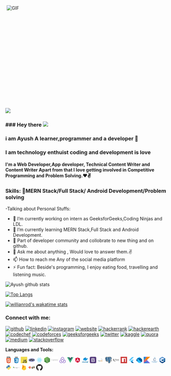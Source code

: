   <img align="right" alt="GIF" src="https://github.com/abhisheknaiidu/abhisheknaiidu/blob/master/code.gif?raw=true" width="500" height="320" />
  
  ![](https://visitor-badge.glitch.me/badge?page_id=Ayush7614.Ayush7614)


### ### Hey there <img src="https://media.giphy.com/media/hvRJCLFzcasrR4ia7z/giphy.gif" width="25px">
### i am Ayush A learner,programmer and a developer 👋
### I am technology enthuist coding and development is love


#### I'm a Web Developer,App developer, Technical Content Writer and Content Writer Apart from that I love getting involved in Competitive Programming and Problem Solving.❤✌
### Skills: 🌱MERN Stack/Full Stack/ Android Development/Problem solving


-Talking about Personal Stuffs:
- 🔭 I’m currently working on intern as GeeksforGeeks,Coding Ninjas and LDL.
- 🌱 I’m currently learning MERN Stack,Full Stack and Android Development.
- 👯 Part of developer community and collobrate to new thing and on github.
- 💬  Ask me about anything , Would love to answer them.✌
- 📫 How to reach me Any of the social media platform
- ⚡ Fun fact: Beside's programming, I enjoy eating food, travelling and listening music.




![Ayush github stats](https://github-readme-stats.vercel.app/api?username=Ayush7614&show_icons=true&theme=radical)


[![Top Langs](https://github-readme-stats.vercel.app/api/top-langs/?username=Ayush7614)](https://github.com/Ayush7614)

[![willianrod's wakatime stats](https://github-readme-stats.vercel.app/api/wakatime?username=willianrod)](https://github.com/Ayush7614/github-readme-stats)













### Connect with me:


[<img src='https://cdn.jsdelivr.net/npm/simple-icons@3.0.1/icons/github.svg' alt='github' height='30'>](https://github.com/Ayush7614)         [<img src='https://cdn.jsdelivr.net/npm/simple-icons@3.0.1/icons/linkedin.svg' alt='linkedin' height='30'>](https://www.linkedin.com/in/ayush-kumar-984443191/)        [<img src='https://cdn.jsdelivr.net/npm/simple-icons@3.0.1/icons/instagram.svg' alt='instagram' height='30'>](https://www.instagram.com/ayush_msdian/)     [<img src='https://cdn.jsdelivr.net/npm/simple-icons@3.0.1/icons/icloud.svg' alt='website' height='30'>](https://ayush7614.github.io/aboutayush.github.io/)    [<img src='https://cdn.jsdelivr.net/npm/simple-icons@3.0.1/icons/hackerrank.svg' alt='hackerrank' height='30'>](https://hackerrank.com/ayushknj3)  [<img src='https://cdn.jsdelivr.net/npm/simple-icons@3.0.1/icons/hackerearth.svg' alt='hackerearth' height='30'>](https://hackerearth.com/@ayushknj3)  [<img src='https://cdn.jsdelivr.net/npm/simple-icons@3.0.1/icons/codechef.svg' alt='codechef' height='30'>](https://codechef.com/ayushmsdian1)  [<img src='https://cdn.jsdelivr.net/npm/simple-icons@3.0.1/icons/codeforces.svg' alt='codeforces' height='30'>](https://codeforces.com/ayushknj3)  [<img src='https://cdn.jsdelivr.net/npm/simple-icons@3.0.1/icons/geeksforgeeks.svg' alt='geeksforgeeks' height='30'>](https://geeksforgeeks.com/ayush19b311071)  [<img src='https://cdn.jsdelivr.net/npm/simple-icons@3.0.1/icons/twitter.svg' alt='twitter' height='30'>](https://twitter.com/AyushKu38757918)  [<img src='https://cdn.jsdelivr.net/npm/simple-icons@3.0.1/icons/kaggle.svg' alt='kaggle' height='30'>](https://kaggle.com/ayushknj3)   [<img src='https://cdn.jsdelivr.net/npm/simple-icons@3.0.1/icons/quora.svg' alt='quora' height='30'>](https://www.quora.com/profile/AYUSH-KUMAR-2671) [<img src='https://cdn.jsdelivr.net/npm/simple-icons@3.0.1/icons/medium.svg' alt='medium' height='30'>](https://medium.com/@ayushknj3) [<img src='https://cdn.jsdelivr.net/npm/simple-icons@3.0.1/icons/stackoverflow.svg' alt='stackoverflow' height='30'>](https://stackoverflow.com/users/13697863/ayush-kumar)


**Languages and Tools:** 

<code><img height="20" src="https://raw.githubusercontent.com/github/explore/80688e429a7d4ef2fca1e82350fe8e3517d3494d/topics/html/html.png"></code>
<code><img height="20" src="https://raw.githubusercontent.com/github/explore/80688e429a7d4ef2fca1e82350fe8e3517d3494d/topics/css/css.png"></code>
<code><img height="20" src="https://raw.githubusercontent.com/github/explore/80688e429a7d4ef2fca1e82350fe8e3517d3494d/topics/javascript/javascript.png"></code>
<code><img height="20" src="https://raw.githubusercontent.com/github/explore/80688e429a7d4ef2fca1e82350fe8e3517d3494d/topics/php/php.png"></code>
<code><img height="20" src="https://raw.githubusercontent.com/github/explore/5c058a388828bb5fde0bcafd4bc867b5bb3f26f3/topics/react/react.png"></code>
<code><img height="20" src="https://raw.githubusercontent.com/github/explore/80688e429a7d4ef2fca1e82350fe8e3517d3494d/topics/nodejs/nodejs.png"></code>
<code><img height="20" src="https://raw.githubusercontent.com/github/explore/80688e429a7d4ef2fca1e82350fe8e3517d3494d/topics/express/express.png"></code>
<code><img height="20" src="https://raw.githubusercontent.com/github/explore/80688e429a7d4ef2fca1e82350fe8e3517d3494d/topics/redux/redux.png"></code>
<code><img height="20" src="https://raw.githubusercontent.com/github/explore/80688e429a7d4ef2fca1e82350fe8e3517d3494d/topics/vue/vue.png"></code>
<code><img height="20" src="https://raw.githubusercontent.com/github/explore/80688e429a7d4ef2fca1e82350fe8e3517d3494d/topics/angular/angular.png"></code>
<code><img height="20" src="https://raw.githubusercontent.com/github/explore/80688e429a7d4ef2fca1e82350fe8e3517d3494d/topics/docker/docker.png"></code>
<code><img height="20" src="https://raw.githubusercontent.com/github/explore/80688e429a7d4ef2fca1e82350fe8e3517d3494d/topics/bootstrap/bootstrap.png"></code>
<code><img height="20" src="https://raw.githubusercontent.com/github/explore/80688e429a7d4ef2fca1e82350fe8e3517d3494d/topics/mysql/mysql.png"></code>
<code><img height="20" src="https://raw.githubusercontent.com/github/explore/80688e429a7d4ef2fca1e82350fe8e3517d3494d/topics/postgresql/postgresql.png"></code>
<code><img height="20" src="https://raw.githubusercontent.com/github/explore/80688e429a7d4ef2fca1e82350fe8e3517d3494d/topics/flask/flask.png"></code>
<code><img height="20" src="https://raw.githubusercontent.com/github/explore/80688e429a7d4ef2fca1e82350fe8e3517d3494d/topics/npm/npm.png"></code>
<code><img height="20" src="https://raw.githubusercontent.com/github/explore/80688e429a7d4ef2fca1e82350fe8e3517d3494d/topics/flutter/flutter.png"></code>
<code><img height="20" src="https://raw.githubusercontent.com/github/explore/80688e429a7d4ef2fca1e82350fe8e3517d3494d/topics/dart/dart.png"></code>
<code><img height="20" src="https://raw.githubusercontent.com/github/explore/80688e429a7d4ef2fca1e82350fe8e3517d3494d/topics/kotlin/kotlin.png"></code>
<code><img height="20" src="https://raw.githubusercontent.com/github/explore/80688e429a7d4ef2fca1e82350fe8e3517d3494d/topics/c/c.png"></code>
<code><img height="20" src="https://raw.githubusercontent.com/github/explore/80688e429a7d4ef2fca1e82350fe8e3517d3494d/topics/cpp/cpp.png"></code>
<code><img height="20" src="https://raw.githubusercontent.com/github/explore/80688e429a7d4ef2fca1e82350fe8e3517d3494d/topics/python/python.png"></code>
<code><img height="20" src="https://raw.githubusercontent.com/github/explore/80688e429a7d4ef2fca1e82350fe8e3517d3494d/topics/mongodb/mongodb.png"></code>
<code><img height="20" src="https://raw.githubusercontent.com/github/explore/80688e429a7d4ef2fca1e82350fe8e3517d3494d/topics/firebase/firebase.png"></code>
<code><img height="20" src="https://raw.githubusercontent.com/github/explore/80688e429a7d4ef2fca1e82350fe8e3517d3494d/topics/git/git.png"></code>
<code><img height="20" src="https://raw.githubusercontent.com/github/explore/80688e429a7d4ef2fca1e82350fe8e3517d3494d/topics/github/github.png"></code>







